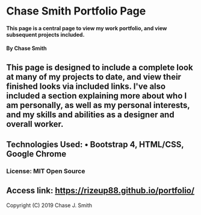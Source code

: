 # Chase Smith Portfolio Page

#### This page is a central page to view my work portfolio, and view subsequent projects included.

#### By Chase Smith

## This page is designed to include a complete look at many of my projects to date, and view their finished looks via included links. I've also included a section explaining more about who I am personally, as well as my personal interests, and my skills and abilities as a designer and overall worker.

## Technologies Used: • Bootstrap 4, HTML/CSS, Google Chrome

### License: MIT Open Source

## Access link: https://rizeup88.github.io/portfolio/

Copyright (C) 2019 Chase J. Smith
